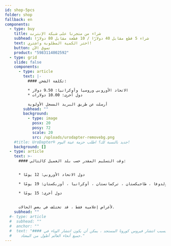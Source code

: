 ```yaml
---
id: shop-5pcs
folder: shop
fallback: en
components:
  - type: buy
    title: شراء من متجرنا على شبكة الإنترنت
    subhead: شراء 5 قطع مقابل 40 دولارًا / 10 قطعة مقابل 80 دولارًا
    text: اختر الكمية المطلوبة واشتري!
    button: تسوق الآن
    product: "5983114002592"
  - type: grid
    slide: false
    components:
      - type: article
        text: |-
          #### تكلفة الشحن:

          * الاتحاد الأوروبي وروسيا وأوكرانيا: 9.50 دولار
          * دول أخرى: 10.00 دولارات

          أرسلت عن طريق البريد المسجل الأولوية
        subhead: ""
        background:
          - type: image
            posx: 20
            posy: 72
            scale: 20
            src: /uploads/urodapter-removebg.png
    #title: UroDapter® جديد بالنسبة لك؟ اطلب حزمة عينة اليوم!
    background: []
  - type: article
    text: >-
      #### وقت التسليم المقدر حسب بلد العميل كالتالي:


      * دول الاتحاد الأوروبي: 12 يومًا

      * روسيا ، أرمينيا ، أذربيجان ، جورجيا ، كازاخستان ، قيرغيزستان ، مولدوفا ، طاجيكستان ، تركمانستان ، أوكرانيا ، أوزبكستان: 19 يومًا

      * دول أخرى: 15 يومًا
    
    
      لأغراض إعلامية فقط ، قد تختلف في بعض الحالات.
    subhead: ""
  #- type: article
  #  subhead: ""
  #  anchor: ""
  #  text: "#### بسبب انتشار فيروس كورونا المستجد ، يمكن أن يكون انتشار الوباء في
  #    جميع أنحاء العالم أطول من المعتاد."
---
```

